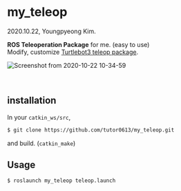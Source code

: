 # my_teleop

2020.10.22,  Youngpyeong Kim.

**ROS Teleoperation Package** for me. (easy to use)  
Modify, customize [Turtlebot3 teleop package](https://github.com/ROBOTIS-GIT/turtlebot3).  

![Screenshot from 2020-10-22 10-34-59](https://user-images.githubusercontent.com/56711509/96807971-d1859b00-1452-11eb-877d-fce46ec93739.png)

<br>

## installation

In your `catkin_ws/src`,  

```bash
$ git clone https://github.com/tutor0613/my_teleop.git
```

and build. (`catkin_make`)

## Usage

```bash
$ roslaunch my_teleop teleop.launch
```

